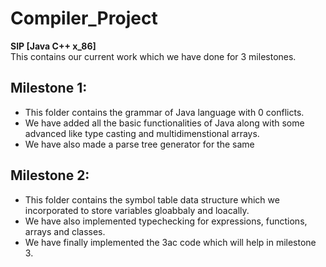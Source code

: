 # Compiler_Project 
**SIP [Java C++ x_86]**</br>
This contains our current work which we have done for 3 milestones.</br>
## Milestone 1:
* This folder contains the grammar of Java language with 0 conflicts. 
* We have added all the basic functionalities of Java along with some advanced like type casting and multidimenstional arrays. 
* We have also made a parse tree generator for the same</br>
## Milestone 2:
* This folder contains the symbol table data structure which we incorporated to store variables gloabbaly and loacally.
* We have also implemented typechecking for expressions, functions, arrays and classes.
* We have finally implemented the 3ac code which will help in milestone 3.
